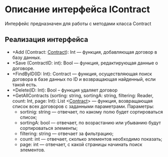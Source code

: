 # Описание интерфейса IContract
Интерфейс предназначен для работы с методами класса Contract

## Реализация интерфейса
* +Add (Contract: [Contract](Contract.md)): Int — функция, добавляющая договор в базу данных.
* +Save (ContractID: int): Bool — функция, редактирующая данные о договоре.
* +FindByID(ID: Int): Contract — функция, осуществляющая поиск договора в базе данных по ID и возвращающая найденный, если такой есть. 
* +Delete(ID: Int): Bool – функция удаляет договор
* +GetAllContracts (sorting: string, sortingA: string, filtering: Reader, count: Int, page: Int): List <[Contract](Contract.md)> — функция, возвращающая список всех договоров с заданными параметрами. 
Параметры:
	* sortinig: string — отвечает, по какому полю будет сортироваться список;
	* sortingA: bool — отвечает, по возрастанию или убыванию будут сортироваться элементы;
	* filtering: string — отвечает за фильтрацию;
	* count: int — отвечает, сколько элементов необходимо показать;
	* page: int — отвечает, с какой страницы начинать поиск элементов.

